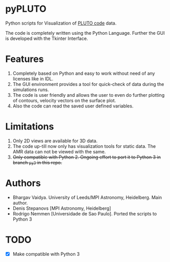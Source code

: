 pyPLUTO 
=========

Python scripts for Visualization of [PLUTO code](https://github.com/black-hole-group/pluto) data.

The code is completely written using the Python Language. 
Further the GUI is developed with the Tkinter Interface.

# Features

1. Completely based on Python and easy to work without need of any licenses like in IDL. 
2. The GUI environment provides a tool for quick-check of data during the simulations runs. 
3. The code is user friendly and allows the user to even do further plotting of contours, velocity vectors on the surface plot.
4. Also the code can read the saved user defined variables. 

# Limitations

1. Only 2D views are available for 3D data. 
2. The code up-till now only has visualization tools for static data. The AMR data can not be viewed with the same. 
3. ~~Only compatible with Python 2. Ongoing effort to port it to Python 3 in branch `py3` in this repo.~~

# Authors

- Bhargav Vaidya. University of Leeds/MPI Astronomy, Heidelberg. Main author.
- Denis Stepanovs [MPI Astronomy, Heidelberg]
- Rodrigo Nemmen [Universidade de Sao Paulo]. Ported the scripts to Python 3

# TODO

- [x] Make compatible with Python 3